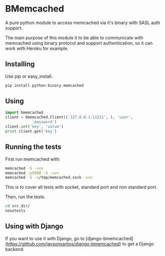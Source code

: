# BMemcached
A pure python module to access memcached via it's binary with SASL auth support.

The main purpose of this module it to be able to communicate with memcached using binary protocol and support authentication, so it can work with Heroku for example.

## Installing
Use pip or easy_install.

```python
pip install python-binary-memcached
```

## Using

```python
import bmemcached
client = bmemcached.Client(('127.0.0.1:11211', ), 'user',
            'password')
client.set('key', 'value')
print client.get('key')
```

## Running the tests
First run memcached with:

```bash
memcached -S -vvv
memcached -p5000 -S -vvv
memcached -S -s/tmp/memcached.sock -vvv
```

This is to cover all tests with socket, standard port and non standard port.

Then, run the tests.

```bash
cd src_dir/
nosetests
```

## Using with Django
If you want to use it with Django, go to [django-bmemcached] (https://github.com/jaysonsantos/django-bmemcached) to get a Django backend.